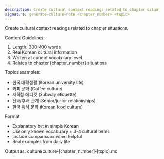 ```yaml
---
description: Create cultural context readings related to chapter situations
signature: generate-culture-note <chapter_number> <topic>
---
```


Create cultural context readings related to chapter situations.

Content Guidelines:
1. Length: 300-400 words
2. Real Korean cultural information
3. Written at current vocabulary level
4. Relates to chapter [chapter_number] situations

Topics examples:
- 한국 대학생활 (Korean university life)
- 커피 문화 (Coffee culture)
- 지하철 에티켓 (Subway etiquette)
- 선배/후배 관계 (Senior/junior relationships)
- 한국 음식 문화 (Korean food culture)

Format:
- Explanatory but in simple Korean
- Use only known vocabulary + 3-4 cultural terms
- Include comparisons when helpful
- Real examples from daily life

Output as: culture/culture-[chapter_number]-[topic].md
